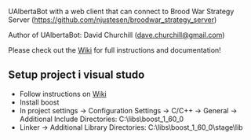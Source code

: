 UAlbertaBot with a web client that can connect to Brood War Strategy Server (https://github.com/njustesen/broodwar_strategy_server)

Author of UAlbertaBot:  David Churchill (dave.churchill@gmail.com)
<!-- #Author of Brood War Strategy Server extension by Niels Justesen (njustesen@gmail.com) -->

Please check out the [Wiki](https://github.com/davechurchill/ualbertabot/wiki) for full instructions and documentation!

## Setup project i visual studo
- Follow instructions on [Wiki](https://github.com/davechurchill/ualbertabot/wiki)
- Install boost
- In project settings -> Configuration Settings -> C/C++ -> General -> Additional Include Directories: C:\libs\boost_1_60_0
- Linker -> Additional Library Directories: C:\libs\boost_1_60_0\stage\lib
<!---
## How to run (Only in debug mode)
- Setup and run Brood War Strategy Server on local machine on port 8000. (Guide on https://github.com/njustesen/broodwar_strategy_server)
- Run StarCraft from ChaosLauncher similar to https://github.com/davechurchill/ualbertabot/wiki/Installation-Instructions#how-to-run [//]: - but it must be in Debug mode to work with Brood War Strategy Server
- You can run several games without restarting the Brood War Strategy Server

## Known bugs
- The game might crash when Interceptors or Scarabs are used
--->
